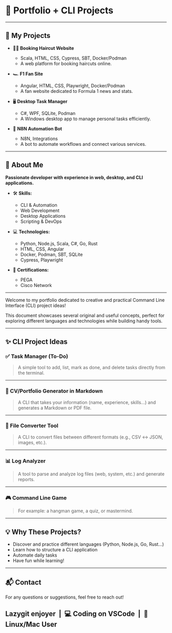 # 🚀 Portfolio + CLI Projects

---

## 🌟 My Projects

- 💇‍♂️ **Booking Haircut Website**
  - Scala, HTML, CSS, Cypress, SBT, Docker/Podman
  - A web platform for booking haircuts online.

- 🏎️ **F1 Fan Site**
  - Angular, HTML, CSS, Playwright, Docker/Podman
  - A fan website dedicated to Formula 1 news and stats.

- 🖥️ **Desktop Task Manager**
  - C#, WPF, SQLite, Podman
  - A Windows desktop app to manage personal tasks efficiently.

- 🤖 **N8N Automation Bot**
  - N8N, Integrations
  - A bot to automate workflows and connect various services.

---

## 👤 About Me

**Passionate developer with experience in web, desktop, and CLI applications.**

- 🛠️ **Skills:**
  - CLI & Automation
  - Web Development
  - Desktop Applications
  - Scripting & DevOps

- 💻 **Technologies:**
  - Python, Node.js, Scala, C#, Go, Rust
  - HTML, CSS, Angular
  - Docker, Podman, SBT, SQLite
  - Cypress, Playwright

- 📜 **Certifications:**
  - PEGA
  - Cisco Network

---

Welcome to my portfolio dedicated to creative and practical Command Line Interface (CLI) project ideas!

This document showcases several original and useful concepts, perfect for exploring different languages and technologies while building handy tools.

---

## ✨ CLI Project Ideas

### ✅ Task Manager (To-Do)
> A simple tool to add, list, mark as done, and delete tasks directly from the terminal.

---

### 📝 CV/Portfolio Generator in Markdown
> A CLI that takes your information (name, experience, skills…) and generates a Markdown or PDF file.

---

### 🔄 File Converter Tool
> A CLI to convert files between different formats (e.g., CSV ↔ JSON, images, etc.).

---

### 📊 Log Analyzer
> A tool to parse and analyze log files (web, system, etc.) and generate reports.

---

### 🎮 Command Line Game
> For example: a hangman game, a quiz, or mastermind.

---

## 💡 Why These Projects?

- Discover and practice different languages (Python, Node.js, Go, Rust…)
- Learn how to structure a CLI application
- Automate daily tasks
- Have fun while learning!

---

## 📬 Contact

For any questions or suggestions, feel free to reach out!

## Lazygit enjoyer &nbsp;|&nbsp; 💻 Coding on VSCode &nbsp;|&nbsp; 🐧 Linux/Mac User